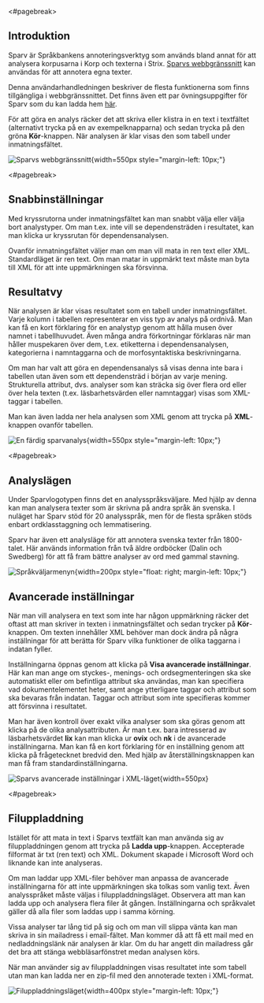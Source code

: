 
<#pagebreak>

## Introduktion

Sparv är Språkbankens annoteringsverktyg som används bland annat för att
analysera korpusarna i Korp och texterna i Strix. [Sparvs webbgränssnitt](https://spraakbanken.gu.se/sparv)  kan användas för att annotera egna texter.

Denna användarhandledningen beskriver de flesta funktionerna som finns
tillgängliga i webbgränssnittet. Det finns även ett par övningsuppgifter för
Sparv som du kan ladda hem
[här](https://svn.spraakdata.gu.se/sb-arkiv/pub/dokumentation/sparv/exercises/sparvovningar_hw2017.pdf).

För att göra en analys räcker det att skriva eller klistra in en text i
textfältet (alternativt trycka på en av exempelknapparna) och sedan trycka på
den gröna **Kör**-knappen. När analysen är klar visas den som tabell under
inmatningsfältet.

![Sparvs webbgränssnitt](https://svn.spraakdata.gu.se/sb-arkiv/pub/dokumentation/sparv/img/sparv_granssnitt.png){width=550px style="margin-left: 10px;"}

<#pagebreak>

## Snabbinställningar

Med kryssrutorna under inmatningsfältet kan man snabbt välja eller välja bort
analystyper. Om man t.ex. inte vill se dependensträden i resultatet, kan man
klicka ur kryssrutan för dependensanalysen.

Ovanför inmatningsfältet väljer man om man vill mata in ren text eller XML.
Standardläget är ren text. Om man matar in uppmärkt text måste man byta till XML
för att inte uppmärkningen ska försvinna.

## Resultatvy

När analysen är klar visas resultatet som en tabell under inmatningsfältet.
Varje kolumn i tabellen representerar en viss typ av analys på ordnivå. Man kan
få en kort förklaring för en analystyp genom att hålla musen över namnet i
tabellhuvudet. Även många andra förkortningar förklaras när man håller
muspekaren över dem, t.ex. etiketterna i dependensanalysen, kategorierna i
namntaggarna och de morfosyntaktiska beskrivningarna.

Om man har valt att göra en dependensanalys så visas denna inte bara i tabellen
utan även som ett dependensträd i början av varje mening. Strukturella attribut,
dvs. analyser som kan sträcka sig över flera ord eller över hela texten (t.ex.
läsbarhetsvärden eller namntaggar) visas som XML-taggar i tabellen.

Man kan även ladda ner hela analysen som XML genom att trycka på **XML**-knappen
ovanför tabellen.

![En färdig sparvanalys](https://svn.spraakdata.gu.se/sb-arkiv/pub/dokumentation/sparv/img/sparv_resultat.png){width=550px style="margin-left: 10px;"}

<#pagebreak>

## Analyslägen

Under Sparvlogotypen finns det en analysspråksväljare. Med hjälp av denna kan
man analysera texter som är skrivna på andra språk än svenska. I nuläget har
Sparv stöd för 20 analysspråk, men för de flesta språken stöds enbart
ordklasstaggning och lemmatisering.

Sparv har även ett analysläge för att annotera svenska texter från 1800-talet.
Här används information från två äldre ordböcker (Dalin och Swedberg) för att få
fram bättre analyser av ord med gammal stavning.

![Språkväljarmenyn](https://svn.spraakdata.gu.se/sb-arkiv/pub/dokumentation/sparv/img/sparv_sprakvaljare.png){width=200px style="float: right; margin-left: 10px;"}

## Avancerade inställningar

När man vill analysera en text som inte har någon uppmärkning räcker det oftast
att man skriver in texten i inmatningsfältet och sedan trycker på
**Kör**-knappen. Om texten innehåller XML behöver man dock ändra på några
inställningar för att berätta för Sparv vilka funktioner de olika taggarna i
indatan fyller.

Inställningarna öppnas genom att klicka på **Visa avancerade
inställningar**. Här kan man ange om styckes-, menings- och ordsegmenteringen
ska ske automatiskt eller om befintliga attribut ska användas, man kan
specifiera vad dokumentelementet heter, samt ange ytterligare taggar och
attribut som ska bevaras från indatan. Taggar och attribut som inte specifieras
kommer att försvinna i resultatet.

Man har även kontroll över exakt vilka
analyser som ska göras genom att klicka på de olika analysattributen. Är man
t.ex. bara intresserad av läsbarhetsvärdet **lix** kan man klicka ur **ovix**
och **nk** i de avancerade inställningarna. Man kan få en kort förklaring för en
inställning genom att klicka på frågetecknet bredvid den. Med hjälp av återställningsknappen kan man få fram standardinställningarna.

![Sparvs avancerade inställningar i XML-läget](https://svn.spraakdata.gu.se/sb-arkiv/pub/dokumentation/sparv/img/sparv_installningar.png){width=550px}

<#pagebreak>

## Filuppladdning

Istället för att mata in text i Sparvs textfält kan man använda sig av
filuppladdningen genom att trycka på **Ladda upp**-knappen. Accepterade
filformat är txt (ren text) och XML. Dokument skapade i Microsoft Word och
liknande kan inte analyseras.

Om man laddar upp XML-filer behöver man anpassa de avancerade inställningarna
för att inte uppmärkningen ska tolkas som vanlig text. Även analysspråket måste
väljas i filuppladdningsläget. Observera att man kan ladda upp och analysera
flera filer åt gången. Inställningarna och språkvalet gäller då alla filer som
laddas upp i samma körning.

Vissa analyser tar lång tid på sig och om man vill slippa vänta kan man skriva
in sin mailadress i email-fältet. Man kommer då att få ett mail med en
nedladdningslänk när analysen är klar. Om du har angett din mailadress går det
bra att stänga webbläsarfönstret medan analysen körs.

När man använder sig av filuppladdningen visas resultatet inte som tabell utan
man kan ladda ner en zip-fil med den annoterade texten i XML-format.

![Filuppladdningsläget](https://svn.spraakdata.gu.se/sb-arkiv/pub/dokumentation/sparv/img/sparv_uppladdning.png){width=400px style="margin-left: 10px;"}
